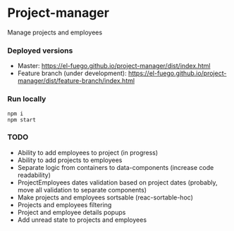 # Project-manager
Manage projects and employees

### Deployed versions
* Master: https://el-fuego.github.io/project-manager/dist/index.html
* Feature branch (under development): https://el-fuego.github.io/project-manager/dist/feature-branch/index.html

### Run locally

```
npm i
npm start
```

### TODO
* Ability to add employees to project (in progress)
* Ability to add projects to employees
* Separate logic from containers to data-components (increase code readability)
* ProjectEmployees dates validation based on project dates (probably, move all validation to separate components)
* Make projects and employees sortsable (reac-sortable-hoc)
* Projects and employees filtering
* Project and employee details popups
* Add unread state to projects and employees

